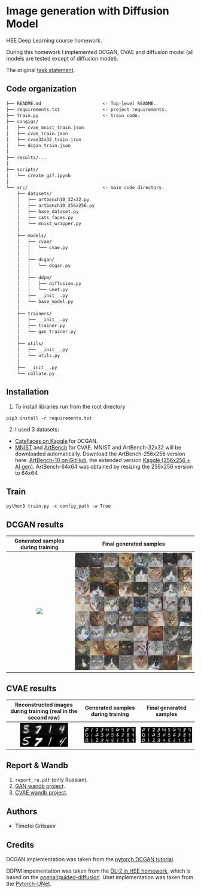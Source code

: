 # Image generation with Diffusion Model
HSE Deep Learning course homework.

During this homework I implemented DCGAN, CVAE and diffusion model (all models are tested except of diffusion model).

The original [task statement](https://github.com/puhsu/dl-hse/tree/main/week08-VAE-Diff/bhw02).

## Code organization
```shell
├── README.md                       <- Top-level README.
├── requirements.txt                <- project requirements.
├── train.py                        <- train code.
├── congigs/               
│   ├── cvae_mnist_train.json
│   ├── cvae_train.json
│   ├── cvae32x32_train.json
│   └── dcgan_train.json
│   
├── results/...               
│   
├── scripts/               
│   └── create_gif.ipynb
│
└── src/                            <- main code directory.
    ├── datasets/
    │   ├── artbench10_32x32.py
    │   ├── artbench10_256x256.py
    │   ├── base_dataset.py
    │   ├── cats_faces.py
    │   └── mnist_wrapper.py 
    │            
    ├── models/
    │   ├── cvae/
    │   │   └── cvae.py
    │   │   
    │   ├── dcgan/
    │   │   └── dcgan.py
    │   │   
    │   ├── ddpm/
    │   │   ├── diffusion.py
    │   │   └── unet.py
    │   ├── __init__.py                 
    │   └── base_model.py                 
    │   
    ├── trainers/
    │   ├── __init__.py                 
    │   ├── trainer.py                 
    │   └── gan_trainer.py                 
    │
    ├── utils/   
    │   ├── __init__.py
    │   └── utils.py               
    │   
    ├── __init__.py
    └── collate.py
```

## Installation
1. To install libraries run from the root directory
```shell
pip3 install -r requirements.txt
```
2. I used 3 datasets:
* [CatsFaces on Kaggle](https://www.kaggle.com/datasets/spandan2/cats-faces-64x64-for-generative-models) for DCGAN.
* [MNIST](https://en.wikipedia.org/wiki/MNIST_database) and [ArtBench](https://paperswithcode.com/dataset/artbench-10) for CVAE. 
MNIST and ArtBench-32x32 will be downloaded automatically.
Download the ArtBench-256x256 version here: [ArtBench-10 on GitHub](https://github.com/liaopeiyuan/artbench/blob/main/README.md), the extended version [Kaggle (256x256 + AI gen)](https://www.kaggle.com/datasets/ravidussilva/real-ai-art). ArtBench-64x64 was obtained by resizing the 256x256 version to 64x64.

## Train
```shell
python3 train.py -c config_path -w True
```

## DCGAN results
| Generated samples during training  | Final generated samples |
| :---: | :---: |
| ![](https://github.com/tgritsaev/image-generation/blob/main/results/dcgan.gif)  | ![](https://github.com/tgritsaev/image-generation/blob/main/results/final_dcgan.png)  |

## CVAE results
| Reconstructed images during training (real in the second row)  | Generated samples during training | Final generated samples |
| :---: | :---: | :---: |
| ![](https://github.com/tgritsaev/image-generation/blob/main/results/recontsructed_mnist_cvae.gif)  | ![](https://github.com/tgritsaev/image-generation/blob/main/results/generated_mnist_cvae.gif) | ![](https://github.com/tgritsaev/image-generation/blob/main/results/final_mnist_cvae.png)

## Report & Wandb 
1. `report_ru.pdf` (only Russian).
2. [GAN wandb project](https://wandb.ai/tgritsaev/dl2-gan-generation?workspace=user-tgritsaev).
3. [CVAE wandb project](https://wandb.ai/tgritsaev/dl2-cvae-generation?workspace=user-tgritsaev).

## Authors
* Timofei Gritsaev

## Credits
DCGAN implementation was taken from the [pytorch DCGAN tutorial](https://pytorch.org/tutorials/beginner/dcgan_faces_tutorial.html).

DDPM impementation was taken from the [DL-2 in HSE homework](https://github.com/puhsu/dl-hse/blob/main/week08-VAE-Diff/shw5/homework.ipynb), which is based on the [openai/guided-diffusion](https://github.com/openai/guided-diffusion). Unet implementation was taken from the [Pytorch-UNet](https://github.com/milesial/Pytorch-UNet).